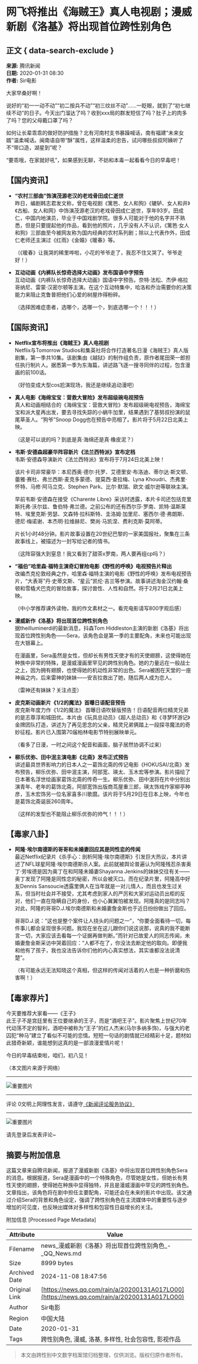 # 网飞将推出《海贼王》真人电视剧；漫威新剧《洛基》将出现首位跨性别角色

## 正文 { data-search-exclude }


**来源:** 腾讯新闻  
**日期:** 2020-01-31 08:30  
**作者:** Sir电影  

大家早桑好啊！

说好的“初一一动不动”“初二按兵不动”“初三纹丝不动”......一眨眼，就到了“初七继续不动”的日子。今天出门溜达了吗？收到xxx局的群发短信了吗？肚子上的肉多了吗？您的父母戴口罩了吗？

如何让长辈乖乖的做好防护措施？北有河南村支书暴躁喊话，南有福建“未来女婿”温柔喊话。闽南语自带“酥”属性，这样温柔的忠告，试问哪些叔叔阿姨听了不“带口造，湖星到”呢？

“要乖哦，在家就好吼”，如果感到无聊，不妨和本毒一起看看今日的早毒吧！

## 【国内资讯】

- **“农村三部曲”饰演茂源老汉的老戏骨田成仁逝世**  
  昨日，编剧韩志君发文称，曾在电视剧《篱笆、女人和狗》《辘轳、女人和井》《古船、女人和网》中饰演茂源老汉的老戏骨田成仁逝世，享年93岁。田成仁，中国内地演员，毕业于中国戏剧学院。很多人可能对于他的名字并不熟悉，但是只要提起他的作品，看到他的照片，几乎没有人不认识，《篱笆·女人和狗》三部曲至今被网友称为国内经典的农村系列剧；除以上代表作外，田成仁老师还主演过《红雨》《金婚》《暖春》等。

  （《暖春》让我哭的稀里哗啦，小花的爷爷走了，我忍不住又哭了。爷爷走好！）

- **互动动画《内裤队长惊奇选择大动画》发布国语中字预告**  
  互动动画《内裤队长惊奇选择大动画》国语中字预告。奈特·法松、杰伊·格拉哥纳尼、雷蒙·汉密尔顿等主演。在这个互动特集中，哈洛和乔治需要你的决策能力来阻止克鲁普把他们心爱的树屋炸得粉碎。

  （选择困难症患者，选哪个，选哪一个，到底选哪一个！！！）

## 【国际资讯】

- **Netflix宣布将推出《海贼王》真人电视剧**  
  Netflix与Tomorrow Studios和集英社将合作打造著名日漫《海贼王》真人版剧集，第一季共10集。该剧集由《越狱》的制作组负责，原作者尾田荣一郎担任执行制片人。据悉第一季为东海篇，讲述路飞逐一搜寻同伴的过程，包含漫画的前100话。

  （好怕变成大型cos尬演现场，我还是继续追动漫吧）

- **真人电影《海绵宝宝：营救大冒险》发布超级碗电视预告**  
  真人和动画相结合的《海绵宝宝：营救大冒险》发布超级碗电视预告，海绵宝宝和派大星再出发，要去寻找失踪的小蜗牛加里，结果遇到了基努叔扮演的鼠尾草圣人。“狗爷”Snoop Dogg也在预告中亮相了。影片将于5月22日北美上映。

  （这是可以说的吗？到底是真·海绵还是真·橡皮泥？）

- **韦斯·安德森超豪华阵容新片《法兰西特派》宣布定档**  
  韦斯·安德森导演新片《法兰西特派》宣布将于7月24日北美上映！

  该片卡司非常豪华：本尼西奥·德尔·托罗、艾德里安·布洛迪、蒂尔达·斯文顿、蕾雅·赛杜、弗兰西斯·麦克多蒙德、提莫西·查拉梅、Lyna Khoudri、杰弗里·怀特、马修·阿马立克、Stephen Park、比尔·默瑞、欧文·威尔逊等联袂主演。

  早前韦斯·安德森在接受《Charente Libre》采访时透露，本片卡司还包括克里斯托弗·沃尔兹、鲁伯特·弗兰德。之前公布的还有西尔莎·罗南、凯特·温斯莱特、埃里克斯·劳瑟、文森特·拉科斯特、圭洛姆·加里尼、塞西尔·德·弗朗斯、德尼·梅诺谢、本杰明·拉维赫尼、樊尚·马凯涅、费利克斯·莫阿蒂。

  片长1小时48分钟。影片故事设置在20世纪巴黎的一家美国报社，聚集在三条故事线上，被描述为一封写给记者的情书。

  （这阵容强大到窒息！我又看到了甜茶x罗南，两人要再组cp吗？）

- **“福伯”哈里森·福特主演奇幻冒险电影《野性的呼唤》电视预告片释出**  
  改编杰克伦敦经典之作，哈里森·福特主演的电影《野性的呼唤》发布电视预告片，“大表哥”丹·史蒂文斯、“星云”凯伦·吉兰等参演。故事讲述淘金汉约翰·桑顿和雪橇犬巴克的冒险故事，探讨兽性、人性和自然。将于2月21日北美上映。

  （中小学推荐课外读物，我的作文素材之一。看完电影请写800字观后感）

- **漫威新作《洛基》将出现首位跨性别角色**  
  据theilluminerdi的最新消息，抖森Tom Hiddleston主演的新剧《洛基》将出现首位跨性别角色——Sera，该角色会是第一季的主要配角，未来也可能出现在大银幕上。

  在漫画里，Sera虽然是女性，但却长有男性天使才有的天使翅膀，这使得她在种族中非常的特殊，是漫威漫画里罕见的跨性别角色。她的力量远在一般战士之上，因为拥有翅膀，也使得她的机动性非常的出色。Sera被困在天堂的一座神庙之内，后来雷神的妹妹——安吉拉救出了她，随后两人成为恋人。

  （雷神还有妹妹？关注点歪）

- **皮克斯动画新片《1/2的魔法》首曝日语配音预告**  
  皮克斯年度力作《1/2的魔法》 首曝日语吹替版预告！日语配音两位精灵兄弟的是志尊淳和城田优。本片由《玩具总动员》《超人总动员》和《寻梦环游记》金牌团队打造，讲述为了再见思念的父亲，精灵兄弟俩踏上一段探寻魔法的奇妙征程。影片已入围第70届柏林电影节特别展映单元。

  （看多了日漫，一时之间这个配音和画面，脑子居然协调不过来）

- **柳乐优弥、田中泯主演电影《北斋》发布正式预告**  
  讲述最具世界影响力的日本人之一葛饰北斋的传记电影《HOKUSAI/北斋》发布预告，柳乐优弥、田中泯主演，阿部宽、瑛太、玉木宏等参演。影片描绘了日本著名浮世绘画家葛饰北斋的传奇一生。柳乐优弥、田中泯将在片中分别出演青年、老年的葛饰北斋，阿部宽饰出版商茑屋重三郎，瑛太饰戏作家柳亭种彦，玉木宏饰另一位名家喜多川歌麿。该片将于5月29日在日本上映，今年也是葛饰北斋诞辰260周年。

  （这样的发型也不能阻止柳乐优弥的帅气！！！）

## 【毒家八卦】

- **阿隆·埃尔南德斯的哥哥和未婚妻回应其是同性恋的传闻**  
  最近Netflix纪录片《杀手心：剖析阿隆·埃尔南德斯》引发巨大热议，本片讲述了NFL球星阿隆·埃尔南德斯杀人案。此前就被舆论普遍认为阿隆残忍杀害奥丁·劳埃德是因为奥丁在和阿隆未婚妻Shayanna Jenkins的妹妹交往有关——奥丁发现了阿隆是同性恋的秘密，所以会被灭口。而在纪录片里，阿隆高中好友Dennis Sansoucie透露里俩人在当年就是一对儿情人，而且也发生过关系，但当时社会并不接受，尤其考虑到家人的严厉和大家对运动员出柜的反对，他们一直在隐瞒自己的身份，也小心翼翼怕被发现。阿隆真的是同志吗？对此，阿隆的哥哥D.J.埃尔南德斯和未婚妻詹金斯也于近日纷纷做出了回应。

  哥哥D.J.说：“这也是整个案件让人挠头的问题之一”，“你要全面看待一切，每件事儿都会呈现很多问题。我现在坐在这儿跟你们说这说那，说真的我不能断言一切，大家应该去看每一个证据再做判断。”而针对已故爱人的同志传闻，未婚妻詹金斯采访中哭着回应：“人都不在了，你没法去断定他的取向。即便我和他有了孩子，我也没法告诉你们他的内心真实想法，其实谁都没法说清楚”。

  （有可能永远无法知晓这个真相，但这样的传闻对活着的人也是一种折磨和伤害啊！）

## 【毒家荐片】

今天要推荐大家看——《王子》  
此王子不是宫廷里有王位要继承的王子，而是“酒吧王子”。影片聚焦上世纪70年代动荡不定的智利，酒吧中被称为“王子”的红人杰米(马尔多纳多饰)，与强大的老囚犯“种马”建立了看似不可能的恋情。短短一句话的剧情就已经精彩十足，题材如此猎奇新颖，谁能想到这真的是一部浪漫爱情片呢！

今日的早毒结束啦，咱们，初八见！

（本文图片来源于网络）

---

![重要图片](https://inews.gtimg.com/newsapp_bt/0/1012205723968_6694/0)

---

评论 0文明上网理性发言，请遵守[《新闻评论服务协议》](https://new.qq.com/static/coralinfo.htm)

---

![重要图片](http://inews.gtimg.com/newsapp_ls/0/12597139796/0)

请先登录后发表评论~

## 摘要与附加信息

<!-- tcd_abstract -->
这篇文章来自腾讯新闻，报道了漫威新剧《洛基》中将出现首位跨性别角色Sera的消息。根据报道，Sera是漫画中的一个特殊角色，尽管她是女性，但她长有男性天使的翅膀，使得她在种族中显得独特，并且是漫威漫画中罕见的跨性别角色。文章指出，该角色将在剧中担任主要配角，可能还会在未来的影片中出现。该文通过介绍Sera的背景和角色设定，强调了跨性别角色在主流媒体中的重要性与逐步增加的可见度，也反映出媒体对多样性和包容性日益增长的关注。
<!-- tcd_abstract_end -->

附加信息 [Processed Page Metadata]

| Attribute       | Value                                  |
|-----------------|----------------------------------------|
| Filename        | news_漫威新剧《洛基》将出现首位跨性别角色_-_QQ_News.md                             |
| Size            | 8999 bytes                           |
| Archived Date   | 2024-11-08 18:47:56                             |
| Original Link   | [https://news.qq.com/rain/a/20200131A017LO00](https://news.qq.com/rain/a/20200131A017LO00)                       |
| Author          | Sir电影                               |
| Region          | 中国大陆                               |
| Date            | 2020-01-31                                 |
| Tags            | 跨性别角色, 漫威, 洛基, 多样性, 社会包容性, 影视作品                                 |
>
> 本文由跨性别中文数字档案馆归档整理，仅供浏览。版权归原作者所有。
>